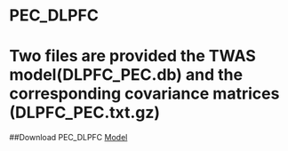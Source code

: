 # PEC_DLPFC

# Two files are provided the TWAS model(DLPFC_PEC.db) and the corresponding covariance matrices (DLPFC_PEC.txt.gz)

##Download PEC_DLPFC
[Model](https://www.dropbox.com/scl/fo/x730fyn359il2lcuh6xid/h?rlkey=ubg3pcn3t8mwtexmd5wjhj6tl&dl=0)


